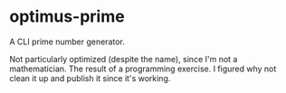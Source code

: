 # optimus-prime

A CLI prime number generator.

Not particularly optimized (despite the name), since I'm not a mathematician.
The result of a programming exercise. I figured why not clean it up and publish
it since it's working.
